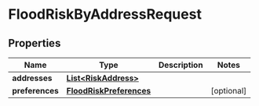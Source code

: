 

# FloodRiskByAddressRequest


## Properties

Name | Type | Description | Notes
------------ | ------------- | ------------- | -------------
**addresses** | [**List&lt;RiskAddress&gt;**](RiskAddress.md) |  | 
**preferences** | [**FloodRiskPreferences**](FloodRiskPreferences.md) |  |  [optional]




